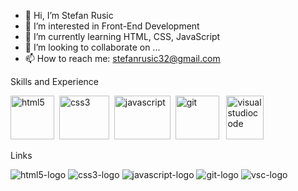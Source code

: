 - 👋 Hi, I’m Stefan Rusic
- 👀 I’m interested in Front-End Development
- 🌱 I’m currently learning HTML, CSS, JavaScript
- 💞️ I’m looking to collaborate on ...
- 📫 How to reach me: stefanrusic32@gmail.com

<!---
rusic1994/rusic1994 is a ✨ special ✨ repository because its `README.md` (this file) appears on your GitHub profile.
You can click the Preview link to take a look at your changes.
--->
Skills and Experience

<img src="https://user-images.githubusercontent.com/90396418/166126028-b6fe2297-768b-414d-90d4-3fa1ac9a0e01.png" alt="html5" height=70px; width="70px;">&nbsp;
<img src="https://user-images.githubusercontent.com/90396418/166126034-1aefc58e-4d80-4cb1-a6bb-20dbaf9ddbce.png/" alt="css3" height=70px; width="80px;">&nbsp;
<img src="https://user-images.githubusercontent.com/90396418/166126038-c30a6046-fbde-4cc7-8dc8-0691ba1d9e49.png" alt="javascript" height=70px; width="90px;">&nbsp;
<img src="https://user-images.githubusercontent.com/90396418/166126039-06745675-ff8a-4ad6-81a6-ea2d6f185c98.png" alt="git" height=70px; width="70px;">&nbsp;&nbsp;
<img src="https://user-images.githubusercontent.com/90396418/166126040-35d83eb6-c643-4610-a6ad-b85a8493fe5d.png" alt="visualstudiocode" height=70px; width="60px;">


Links

![html5-logo](https://user-images.githubusercontent.com/90396418/166126028-b6fe2297-768b-414d-90d4-3fa1ac9a0e01.png)
![css3-logo](https://user-images.githubusercontent.com/90396418/166126034-1aefc58e-4d80-4cb1-a6bb-20dbaf9ddbce.png)
![javascript-logo](https://user-images.githubusercontent.com/90396418/166126038-c30a6046-fbde-4cc7-8dc8-0691ba1d9e49.png)
![git-logo](https://user-images.githubusercontent.com/90396418/166126039-06745675-ff8a-4ad6-81a6-ea2d6f185c98.png)
![vsc-logo](https://user-images.githubusercontent.com/90396418/166126040-35d83eb6-c643-4610-a6ad-b85a8493fe5d.png)
